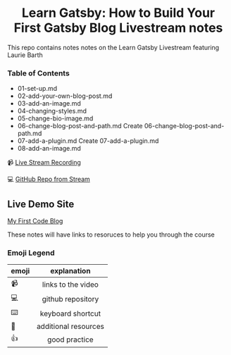 <h1 align="center">   Learn Gatsby: How to Build Your First Gatsby Blog Livestream notes</h1>

This repo contains notes notes on the Learn Gatsby Livestream featuring Laurie Barth

### Table of Contents

* 01-set-up.md
* 02-add-your-own-blog-post.md
* 03-add-an-image.md	
* 04-changing-styles.md	
* 05-change-bio-image.md	
* 06-change-blog-post-and-path.md	Create 06-change-blog-post-and-path.md	
* 07-add-a-plugin.md	Create 07-add-a-plugin.md
* 08-add-an-image.md


📹  [Live Stream Recording](https://www.youtube.com/watch?v=xJVHWhO9bJY)

💻  [GitHub Repo from Stream](https://github.com/gatsby-inc/webinar-my-first-code-blog)




## Live Demo Site

[My First Code Blog](https://my-first-code-blog.netlify.app/)


These notes will have links to resoruces to help you through the course

### Emoji Legend

| emoji| explanation              |
| -----|:------------------------:|
| 📹   | links to the video|
| 💻   | github repository        |
| ⌨️    | keyboard shortcut        |
| 🤔   | additional resources     |
| 👍   | good practice            |




